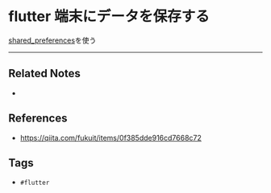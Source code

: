 # flutter 端末にデータを保存する
[shared_preferences](https://pub.dev/packages/shared_preferences)を使う


---
## Related Notes
- 

## References
- https://qiita.com/fukuit/items/0f385dde916cd7668c72

## Tags
- `#flutter` 